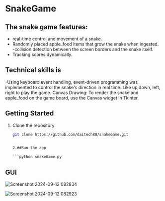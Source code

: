 ﻿# SnakeGame
 

## The snake game features:
-	real-time control and movement of a snake. 
-	Randomly placed apple_food items that grow the snake when ingested.
-collision detection between the screen borders and the snake itself.
-	Tracking scores dynamically.


## Technical skills is 

-Using keyboard event handling, event-driven programming was implemented to control the snake's direction in real time.  Like up,down, left, right   to play the game.
Canvas Drawing: To render the snake and apple_food on the game board, use the Canvas widget in Tkinter.



## Getting Started

1. Clone the repository:  

   ```bash
   git clone https://github.com/daitech80/snakeGame.git
  

   2.##Run the app
   
   ```python snakeGame.py

   
## GUI
![Screenshot 2024-09-12 082834](https://github.com/user-attachments/assets/b5f5d04c-46a8-4434-a1c7-c4bf29bc1c1f)

![Screenshot 2024-09-12 082923](https://github.com/user-attachments/assets/63d8d3f3-6b68-4e66-91b3-6b93aacc4360)
